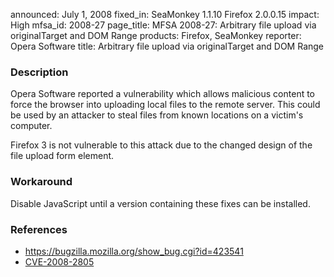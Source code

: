 announced: July 1, 2008
fixed_in: SeaMonkey 1.1.10
          Firefox 2.0.0.15
impact: High
mfsa_id: 2008-27
page_title: MFSA 2008-27: Arbitrary file upload via originalTarget and DOM Range
products: Firefox, SeaMonkey
reporter: Opera Software
title: Arbitrary file upload via originalTarget and DOM Range

<h3>Description</h3>

<p>Opera Software reported a vulnerability which allows malicious content to force the browser into uploading local files to the remote server. This could be used by an attacker to steal files from known locations on a victim's computer.</p>

<p>Firefox 3 is not vulnerable to this attack due to the changed
design of the file upload form element.</p>

<h3>Workaround</h3>

<p>Disable JavaScript until a version containing these fixes can be installed.</p>

<h3>References</h3>

<ul>
  <li><a href="https://bugzilla.mozilla.org/show_bug.cgi?id=423541">https://bugzilla.mozilla.org/show_bug.cgi?id=423541</a></li>
  <li><a class="ex-ref" href="http://cve.mitre.org/cgi-bin/cvename.cgi?name=CVE-2008-2805">CVE-2008-2805</a></li>

</ul>



